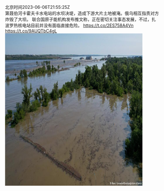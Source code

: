 北京时间2023-06-06T21:55:25Z<br>第聂伯河卡霍夫卡水电站的水坝决堤，造成下游大片土地被淹。俄乌相互指责对方炸毁了大坝。
联合国原子能机构发布推文称，正在密切关注事态发展，不过，扎波罗热核电站目前并没有面临直接危险。
https://t.co/2ES758A4Vn https://t.co/9AUQTbC4gL<br><img src='/temp/image/2023/t-Month-6/1666081359453114373_0.jpg' width='450' height='500'><br><br>